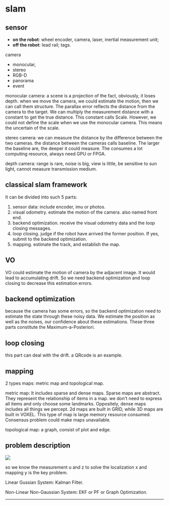 # slam

## sensor
* **on the robot**: wheel encoder, camera, laser, inertial measurement unit;
* **off the robot**: lead rail; tags.

camera
* monocular,
* stereo
* RGB-D
* panorama
* event

monocular camera: a scene is a projection of the fact, obviously, it loses depth. when we move the camera, we could estimate the motion, then we can call them structure. The parallax error reflects the distance from the camera to the target. We can multiply the measurement distance with a constant to get the true distance. This constant calls Scale. However, we could not define the scale when we use the monocular camera. This means the uncertain of the scale.

stereo camera: we can measure the distance by the difference between the two cameras. the distance between the cameras calls baseline. The larger the baseline are, the deeper it could measure. The consumes a lot computing resource, always need GPU or FPGA.

depth camera: range is rare, noise is big, view is little, be sensitive to sun light, cannot measure  transmission medium.

## classical slam framework
It can be divided into such 5 parts:

1. sensor data: include encoder, imu or photos.
2. visual odometry. estimate the motion of the camera. also named front end.
3. backend optimization. receive the visual odometry data and the loop closing messages.
4. loop closing. judge if the robot have arrived the former position. If yes, submit to the backend optimization.
5. mapping. estimate the track, and establish the map.

## VO

VO could estimate the motion of camera by the adjacent image. It would lead to accumulating drift. So we need backend optimization and loop closing to decrease this estimation errors.

## backend optimization

because the camera has some errors, so the backend optimization need to estimate the state through these noisy data. We estimate the position as well as the noises, our confidence about these estimations. These three parts constitute the Maximum-a-Posteriori.

## loop closing

this part can deal with the drift. a QRcode is an example.

## mapping

2 types maps: metric map and topological map.

metric map: It includes sparse and dense maps. Sparse maps are abstract. They represent the relationship of items in a map. we don't need to express all items and only choose some landmarks. Oppositely, dense maps includes all things we percept. 2d maps are built in GRID, while 3D maps are built in VOXEL. This type of map is large memory resource consumed. Consensus problem could make maps unavailable.

topological map: a graph, consist of plot and edge.

## problem description

<img src="http://latex.codecogs.com/gif.latex?%5Cleft%5C%7B%5Cbegin%7Bmatrix%7D%20x_k%3Df%28x_%7Bk-1%7D%2C%20u_k%2C%20w_k%29%5C%5C%20z_%7Bk%2Cj%7D%20%3D%20h%28y_j%2C%20x_k%2C%20v_%7Bk%2Cj%7D%29%20%5Cend%7Bmatrix%7D%5Cright." >

so we know the measurement u and z to solve the localization x and mapping y is the key problem.

Linear Gussian System: Kalman Filter.

Non-Linear Non-Gaussian System: EKF or PF or Graph Optimization.

----------------------------
